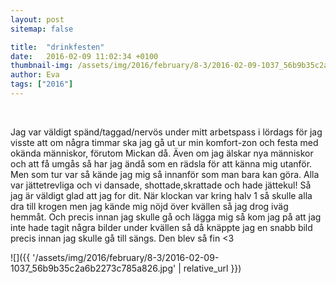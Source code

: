 ```yaml
---
layout: post
sitemap: false

title:  "drinkfesten"
date:   2016-02-09 11:02:34 +0100
thumbnail-img: /assets/img/2016/february/8-3/2016-02-09-1037_56b9b35c2a6b2273c785a826.jpg
author: Eva
tags: ["2016"]
---
```


 










Jag var väldigt spänd/taggad/nervös under mitt arbetspass i lördags för jag visste att om några timmar ska jag gå ut ur min komfort-zon och festa med okända människor, förutom Mickan då. Även om jag älskar nya människor och att få umgås så har jag ändå som en rädsla för att känna mig utanför. Men som tur var så kände jag mig så innanför som man bara kan göra. Alla var jättetrevliga och vi dansade, shottade,skrattade och hade jättekul! Så jag är väldigt glad att jag for dit. När klockan var kring halv 1 så skulle alla dra till krogen men jag kände mig nöjd över kvällen så jag drog iväg hemmåt. Och precis innan jag skulle gå och lägga mig så kom jag på att jag inte hade tagit några bilder under kvällen så då knäppte jag en snabb bild precis innan jag skulle gå till sängs. Den blev så fin <3

![]({{ '/assets/img/2016/february/8-3/2016-02-09-1037_56b9b35c2a6b2273c785a826.jpg'  | relative_url }})

